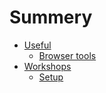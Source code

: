 # Summery

* [Useful](/website/useful/README.md)
  * [Browser tools](/website/useful/devtools.md)
* [Workshops](/website/workshops/README.md)
  * [Setup](/website/workshops/setup.md)
